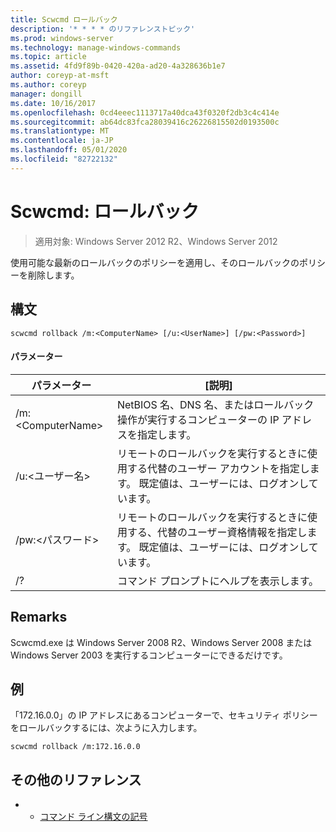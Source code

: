 ```yaml
---
title: Scwcmd ロールバック
description: '* * * * のリファレンストピック'
ms.prod: windows-server
ms.technology: manage-windows-commands
ms.topic: article
ms.assetid: 4fd9f89b-0420-420a-ad20-4a328636b1e7
author: coreyp-at-msft
ms.author: coreyp
manager: dongill
ms.date: 10/16/2017
ms.openlocfilehash: 0cd4eeec1113717a40dca43f0320f2db3c4c414e
ms.sourcegitcommit: ab64dc83fca28039416c26226815502d0193500c
ms.translationtype: MT
ms.contentlocale: ja-JP
ms.lasthandoff: 05/01/2020
ms.locfileid: "82722132"
---
```

# <a name="scwcmd-rollback"></a>Scwcmd: ロールバック

> 適用対象: Windows Server 2012 R2、Windows Server 2012

使用可能な最新のロールバックのポリシーを適用し、そのロールバックのポリシーを削除します。

## <a name="syntax"></a>構文

```
scwcmd rollback /m:<ComputerName> [/u:<UserName>] [/pw:<Password>]
```

#### <a name="parameters"></a>パラメーター

|パラメーター|[説明]|
|---------|-----------|
|/m:\<ComputerName>|NetBIOS 名、DNS 名、またはロールバック操作が実行するコンピューターの IP アドレスを指定します。|
|/u:\<ユーザー名>|リモートのロールバックを実行するときに使用する代替のユーザー アカウントを指定します。 既定値は、ユーザーには、ログオンしています。|
|/pw:\<パスワード>|リモートのロールバックを実行するときに使用する、代替のユーザー資格情報を指定します。 既定値は、ユーザーには、ログオンしています。|
|/?|コマンド プロンプトにヘルプを表示します。|

## <a name="remarks"></a>Remarks

Scwcmd.exe は Windows Server 2008 R2、Windows Server 2008 または Windows Server 2003 を実行するコンピューターにできるだけです。

## <a name="examples"></a>例

「172.16.0.0」の IP アドレスにあるコンピューターで、セキュリティ ポリシーをロールバックするには、次ように入力します。
```
scwcmd rollback /m:172.16.0.0
```

## <a name="additional-references"></a>その他のリファレンス

-   - [コマンド ライン構文の記号](command-line-syntax-key.md)